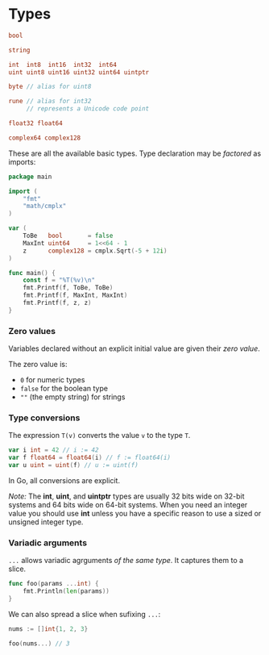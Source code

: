 # Types

```go
bool

string

int  int8  int16  int32  int64
uint uint8 uint16 uint32 uint64 uintptr

byte // alias for uint8

rune // alias for int32
     // represents a Unicode code point

float32 float64

complex64 complex128
```

These are all the available basic types. Type declaration may be *factored* as imports:

```go
package main

import (
	"fmt"
	"math/cmplx"
)

var (
	ToBe   bool       = false
	MaxInt uint64     = 1<<64 - 1
	z      complex128 = cmplx.Sqrt(-5 + 12i)
)

func main() {
	const f = "%T(%v)\n"
	fmt.Printf(f, ToBe, ToBe)
	fmt.Printf(f, MaxInt, MaxInt)
	fmt.Printf(f, z, z)
}
```

### Zero values

Variables declared without an explicit initial value are given their *zero value*.

The zero value is:

* `0` for numeric types
* `false` for the boolean type
* `""` (the empty string) for strings

### Type conversions

The expression `T(v)` converts the value `v` to the type `T`.

```go
var i int = 42 // i := 42
var f float64 = float64(i) // f := float64(i)
var u uint = uint(f) // u := uint(f)
```

In Go, all conversions are explicit.

*Note:*
The **int**, **uint**, and **uintptr** types are usually 32 bits wide on 32-bit systems and 64 bits wide on 64-bit systems. When you need an integer value you should use **int** unless you have a specific reason to use a sized or unsigned integer type.

### Variadic arguments

`...` allows variadic agrguments *of the same type*. It captures them to a slice.

```go
func foo(params ...int) {
    fmt.Println(len(params))
}
```

We can also spread a slice when sufixing `...`:

```go
nums := []int{1, 2, 3}

foo(nums...) // 3
```